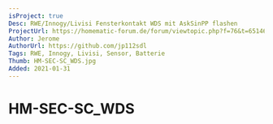 ```yaml
---
isProject: true
Desc: RWE/Innogy/Livisi Fensterkontakt WDS mit AskSinPP flashen
ProjectUrl: https://homematic-forum.de/forum/viewtopic.php?f=76&t=65146
Author: Jerome
AuthorUrl: https://github.com/jp112sdl
Tags: RWE, Innogy, Livisi, Sensor, Batterie
Thumb: HM-SEC-SC_WDS.jpg
Added: 2021-01-31
---
```


# HM-SEC-SC_WDS
